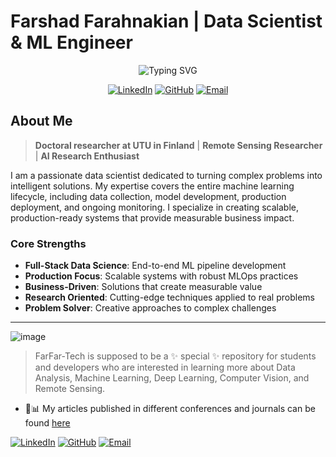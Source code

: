 # Farshad Farahnakian | Data Scientist & ML Engineer

<div align="center">

![Typing SVG](https://readme-typing-svg.demolab.com?font=Fira+Code&size=22&pause=1000&color=2E9EF7&center=true&vCenter=true&width=600&lines=Data+Scientist+%26+ML+Engineer;Developing+ML-based+Systems+for+EO+Applications;End-to-End+MLOps+Pipeline+Developer;Research+%26+Innovation+Focused)

[![LinkedIn](https://img.shields.io/badge/LinkedIn-0077B5?style=for-the-badge&logo=linkedin&logoColor=white)](https://linkedin.com/in/farshad-farahnakian-861955194)
[![GitHub](https://img.shields.io/badge/GitHub-100000?style=for-the-badge&logo=github&logoColor=white)](https://utu.fi/en/people/farshad-farahnakian)
[![Email](https://img.shields.io/badge/Email-D14836?style=for-the-badge&logo=gmail&logoColor=white)](mailto:farshad.farahnakian@utu.fi)

</div>

## About Me

> **Doctoral researcher at UTU in Finland** | **Remote Sensing Researcher** | **AI Research Enthusiast**

I am a passionate data scientist dedicated to turning complex problems into intelligent solutions. My expertise covers the entire machine learning lifecycle, including data collection, model development, production deployment, and ongoing monitoring. I specialize in creating scalable, production-ready systems that provide measurable business impact.

### Core Strengths
- **Full-Stack Data Science**: End-to-end ML pipeline development
- **Production Focus**: Scalable systems with robust MLOps practices
- **Business-Driven**: Solutions that create measurable value
- **Research Oriented**: Cutting-edge techniques applied to real problems
- **Problem Solver**: Creative approaches to complex challenges

---

![image](https://github.com/user-attachments/assets/17a8a8bb-24db-4965-b79d-4272f3ee3547)


> FarFar-Tech is supposed to be a ✨ special ✨ repository for students 
and developers who are interested in learning more about Data Analysis, 
Machine Learning, Deep Learning, Computer Vision, and Remote Sensing.  

- 👻📊 My articles published in different conferences and journals can be found [here](https://scholar.google.com/citations?user=gNB1jdYAAAAJ&hl=en) 
  

 
[![LinkedIn](https://img.shields.io/badge/LinkedIn-0077B5?style=for-the-badge&logo=linkedin&logoColor=white)](https://linkedin.com/in/farshad-farahnakian-861955194)
[![GitHub](https://img.shields.io/badge/GitHub-100000?style=for-the-badge&logo=github&logoColor=white)](https://utu.fi/en/people/farshad-farahnakian)
[![Email](https://img.shields.io/badge/Email-D14836?style=for-the-badge&logo=gmail&logoColor=white)](mailto:farshad.farahnakian@utu.fi)
